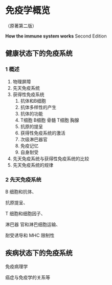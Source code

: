 # 免疫学概览

（原著第二版）

**How the immune system works**  Second Edition

## 健康状态下的免疫系统

### 1 概述

1. 物理屏障
2. 先天免疫系统
3. 获得性免疫系统
   1. 抗体和B细胞
   2. 抗体多样性的产生
   3. 抗体的功能
   4. T细胞
       B细胞 骨髓
       T细胞 胸腺
   1. 抗原的提呈
   2. 获得性免疫系统的激活
   3. 次级淋巴器官
   4. 免疫记忆
   5. 自身耐受
4. 先天免疫系统与获得性免疫系统的比较
5. 先天免疫系统的规律

### 2 先天免疫系统

B 细胞和抗体、

抗原提呈、

T 细胞和细胞因子、

淋巴器 官和淋巴细胞运输、

耐受诱导和 MHC 限制性

## 疾病状态下的免疫系统

免疫病理学

癌症与免疫学的关系等

